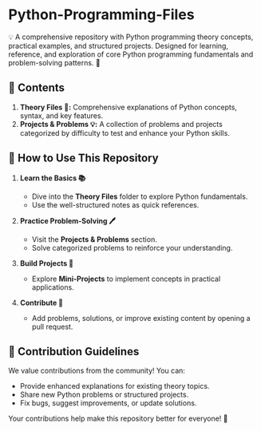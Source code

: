 # Python-Programming-Files  
💡 A comprehensive repository with Python programming theory concepts, practical examples, and structured projects. Designed for learning, reference, and exploration of core Python programming fundamentals and problem-solving patterns. 🐍  


## 📂 **Contents**

1. **Theory Files 📄:** Comprehensive explanations of Python concepts, syntax, and key features.  
2. **Projects & Problems 💡:** A collection of problems and projects categorized by difficulty to test and enhance your Python skills.
   


## 💾 **How to Use This Repository**

1. **Learn the Basics 📚**  
   - Dive into the **Theory Files** folder to explore Python fundamentals.  
   - Use the well-structured notes as quick references.  

2. **Practice Problem-Solving 🖊️**  
   - Visit the **Projects & Problems** section.  
   - Solve categorized problems to reinforce your understanding.  

3. **Build Projects 🚀**  
   - Explore **Mini-Projects** to implement concepts in practical applications.  

4. **Contribute 🤝**  
   - Add problems, solutions, or improve existing content by opening a pull request.  



## 🤝 **Contribution Guidelines**  

We value contributions from the community! You can:  
- Provide enhanced explanations for existing theory topics.  
- Share new Python problems or structured projects.  
- Fix bugs, suggest improvements, or update solutions.  

Your contributions help make this repository better for everyone! 🌟  
